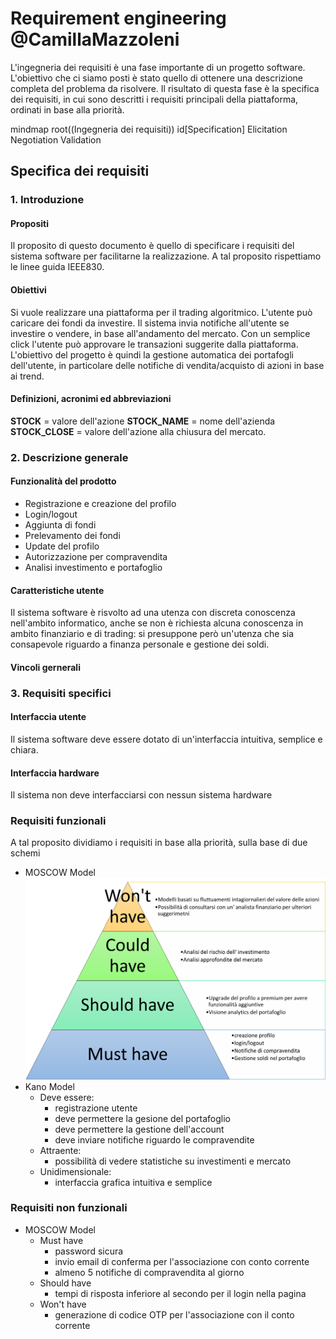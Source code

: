 # Requirement engineering @CamillaMazzoleni
L'ingegneria dei requisiti è una fase importante di un progetto software.
L'obiettivo che ci siamo posti è stato quello di ottenere una descrizione completa del problema da risolvere. Il risultato di questa fase è la specifica dei requisiti, in cui sono descritti i requisiti principali della piattaforma, ordinati in base alla priorità.

mindmap
  root((Ingegneria dei requisiti))
    id[Specification]
    Elicitation
    Negotiation
    Validation


## Specifica dei requisiti
### 1. Introduzione
#### Propositi
Il proposito di questo documento è quello di specificare i requisiti del sistema software per facilitarne la realizzazione. A tal proposito rispettiamo le linee guida IEEE830.

#### Obiettivi
Si vuole realizzare una piattaforma per il trading algoritmico. L'utente può caricare dei fondi da investire. Il sistema invia notifiche all'utente se investire o vendere, in base all'andamento del mercato. Con un semplice click l'utente può approvare le transazioni suggerite dalla piattaforma. L'obiettivo del progetto è quindi la gestione automatica dei portafogli dell'utente, in particolare delle notifiche di vendita/acquisto di azioni in base ai trend.

#### Definizioni, acronimi ed abbreviazioni 
**STOCK** = valore dell'azione
**STOCK_NAME** = nome dell'azienda
**STOCK_CLOSE** = valore dell'azione alla chiusura del mercato.

### 2. Descrizione generale
#### Funzionalità del prodotto

- Registrazione e creazione del profilo
- Login/logout
- Aggiunta di fondi
- Prelevamento dei fondi
- Update del profilo
- Autorizzazione per compravendita
- Analisi investimento e portafoglio

#### Caratteristiche utente
Il sistema software è risvolto ad una utenza con discreta conoscenza nell'ambito informatico, anche se non è richiesta alcuna conoscenza in ambito finanziario e di trading: si presuppone però un'utenza che sia consapevole riguardo a finanza personale e gestione dei soldi.

#### Vincoli gernerali

### 3. Requisiti specifici
#### Interfaccia utente
Il sistema software deve essere dotato di un'interfaccia intuitiva, semplice e chiara.

#### Interfaccia hardware
Il sistema non deve interfacciarsi con nessun sistema hardware

### Requisiti funzionali
A tal proposito dividiamo i requisiti in base alla priorità, sulla base di due schemi
- MOSCOW Model
![Moscow](moscow.png)
- Kano Model
    - Deve essere: 
        - registrazione utente
        - deve permettere la gesione del portafoglio
        - deve permettere la gestione dell'account
        - deve inviare notifiche riguardo le compravendite
    - Attraente:
        - possibilità di vedere statistiche su investimenti e mercato
    - Unidimensionale:
        - interfaccia grafica intuitiva e semplice

### Requisiti non funzionali
- MOSCOW Model
    - Must have
        - password sicura
        - invio email di conferma per l'associazione con conto corrente
        - almeno 5 notifiche di compravendita al giorno
    - Should have
        - tempi di risposta inferiore al secondo per il login nella pagina
    - Won't have
        - generazione di codice OTP per l'associazione con il conto corrente

